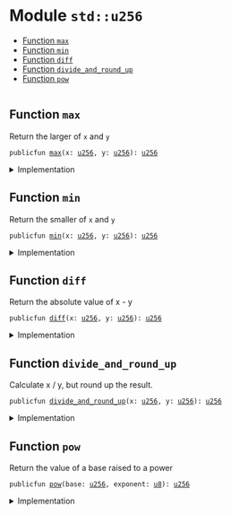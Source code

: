 
<a name="std_u256"></a>

# Module `std::u256`



-  [Function `max`](#std_u256_max)
-  [Function `min`](#std_u256_min)
-  [Function `diff`](#std_u256_diff)
-  [Function `divide_and_round_up`](#std_u256_divide_and_round_up)
-  [Function `pow`](#std_u256_pow)


<pre><code></code></pre>



<a name="std_u256_max"></a>

## Function `max`

Return the larger of <code>x</code> and <code>y</code>


<pre><code>publicfun <a href="u256.md#std_u256_max">max</a>(x: <a href="u256.md#std_u256">u256</a>, y: <a href="u256.md#std_u256">u256</a>): <a href="u256.md#std_u256">u256</a>
</code></pre>



<details>
<summary>Implementation</summary>


<pre><code><b>public</b> <b>fun</b> <a href="u256.md#std_u256_max">max</a>(x: <a href="u256.md#std_u256">u256</a>, y: <a href="u256.md#std_u256">u256</a>): <a href="u256.md#std_u256">u256</a> {
    <a href="macros.md#std_macros_num_max">std::macros::num_max</a>!(x, y)
}
</code></pre>



</details>

<a name="std_u256_min"></a>

## Function `min`

Return the smaller of <code>x</code> and <code>y</code>


<pre><code>publicfun <a href="u256.md#std_u256_min">min</a>(x: <a href="u256.md#std_u256">u256</a>, y: <a href="u256.md#std_u256">u256</a>): <a href="u256.md#std_u256">u256</a>
</code></pre>



<details>
<summary>Implementation</summary>


<pre><code><b>public</b> <b>fun</b> <a href="u256.md#std_u256_min">min</a>(x: <a href="u256.md#std_u256">u256</a>, y: <a href="u256.md#std_u256">u256</a>): <a href="u256.md#std_u256">u256</a> {
    <a href="macros.md#std_macros_num_min">std::macros::num_min</a>!(x, y)
}
</code></pre>



</details>

<a name="std_u256_diff"></a>

## Function `diff`

Return the absolute value of x - y


<pre><code>publicfun <a href="u256.md#std_u256_diff">diff</a>(x: <a href="u256.md#std_u256">u256</a>, y: <a href="u256.md#std_u256">u256</a>): <a href="u256.md#std_u256">u256</a>
</code></pre>



<details>
<summary>Implementation</summary>


<pre><code><b>public</b> <b>fun</b> <a href="u256.md#std_u256_diff">diff</a>(x: <a href="u256.md#std_u256">u256</a>, y: <a href="u256.md#std_u256">u256</a>): <a href="u256.md#std_u256">u256</a> {
    <a href="macros.md#std_macros_num_diff">std::macros::num_diff</a>!(x, y)
}
</code></pre>



</details>

<a name="std_u256_divide_and_round_up"></a>

## Function `divide_and_round_up`

Calculate x / y, but round up the result.


<pre><code>publicfun <a href="u256.md#std_u256_divide_and_round_up">divide_and_round_up</a>(x: <a href="u256.md#std_u256">u256</a>, y: <a href="u256.md#std_u256">u256</a>): <a href="u256.md#std_u256">u256</a>
</code></pre>



<details>
<summary>Implementation</summary>


<pre><code><b>public</b> <b>fun</b> <a href="u256.md#std_u256_divide_and_round_up">divide_and_round_up</a>(x: <a href="u256.md#std_u256">u256</a>, y: <a href="u256.md#std_u256">u256</a>): <a href="u256.md#std_u256">u256</a> {
    <a href="macros.md#std_macros_num_divide_and_round_up">std::macros::num_divide_and_round_up</a>!(x, y)
}
</code></pre>



</details>

<a name="std_u256_pow"></a>

## Function `pow`

Return the value of a base raised to a power


<pre><code>publicfun <a href="u256.md#std_u256_pow">pow</a>(base: <a href="u256.md#std_u256">u256</a>, exponent: <a href="u8.md#std_u8">u8</a>): <a href="u256.md#std_u256">u256</a>
</code></pre>



<details>
<summary>Implementation</summary>


<pre><code><b>public</b> <b>fun</b> <a href="u256.md#std_u256_pow">pow</a>(base: <a href="u256.md#std_u256">u256</a>, exponent: <a href="u8.md#std_u8">u8</a>): <a href="u256.md#std_u256">u256</a> {
    <a href="macros.md#std_macros_num_pow">std::macros::num_pow</a>!(base, exponent)
}
</code></pre>



</details>


[//]: # ("File containing references which can be used from documentation")
